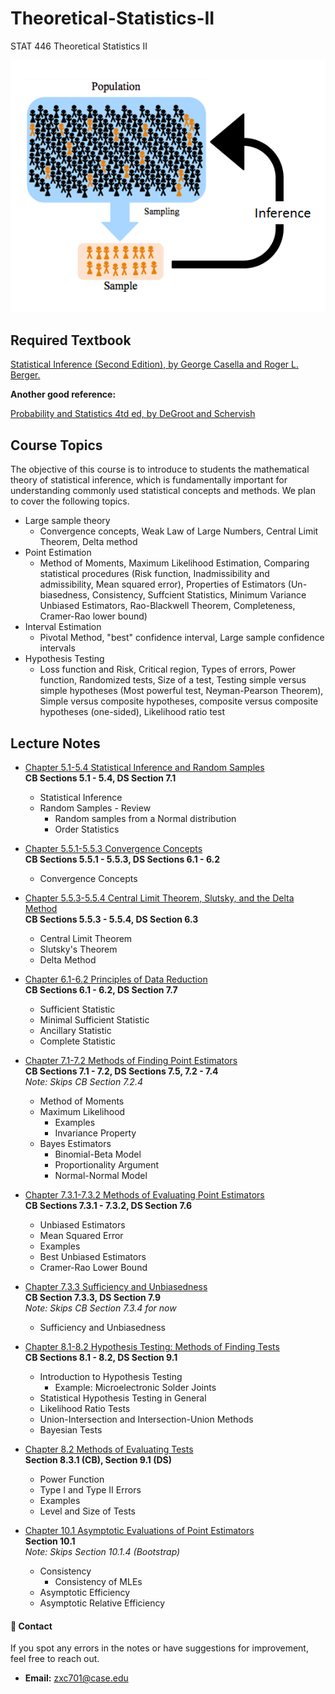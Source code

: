 # Theoretical-Statistics-II
STAT 446 Theoretical Statistics II

<div align="center">
    <img src="https://github.com/Thomson-Cui/Theoretical-Statistics-II/blob/main/Images/5-1-1.png" alt="Statistical Inference">
</div>

## Required Textbook

[Statistical Inference (Second Edition), by George Casella and Roger L. Berger.](https://github.com/Thomson-Cui/Theoretical-Statistics-II/blob/main/Books/textbook.pdf)

**Another good reference:**

[Probability and Statistics 4td ed, by DeGroot and Schervish](https://github.com/Thomson-Cui/Theoretical-Statistics-II/blob/main/Books/Morris%20H%20DeGroot_%20Mark%20J%20Schervish-Probability%20and%20statistics-Pearson%20Education%20%20(2012).pdf)

## Course Topics
The objective of this course is to introduce to students the mathematical theory of statistical inference,
which is fundamentally important for understanding commonly used statistical concepts and methods. We
plan to cover the following topics.
- Large sample theory
  - Convergence concepts, Weak Law of Large Numbers, Central Limit Theorem, Delta method
- Point Estimation
  - Method of Moments, Maximum Likelihood Estimation, Comparing statistical procedures (Risk function, Inadmissibility and admissibility, Mean squared error), Properties of Estimators (Un-biasedness, Consistency, Suffcient Statistics, Minimum Variance Unbiased Estimators, Rao-Blackwell Theorem, Completeness, Cramer-Rao lower bound)
- Interval Estimation
  - Pivotal Method, "best" confidence interval, Large sample confidence intervals
- Hypothesis Testing
  - Loss function and Risk, Critical region, Types of errors, Power function, Randomized tests, Size of a test, Testing simple versus simple hypotheses (Most powerful test, Neyman-Pearson Theorem), Simple versus composite hypotheses, composite versus composite hypotheses (one-sided), Likelihood ratio test

## Lecture Notes

- [Chapter 5.1-5.4 Statistical Inference and Random Samples](Chapter_05_01_Statistical_Inference_and_Random_Samples.ipynb)  
  **CB Sections 5.1 - 5.4, DS Section 7.1**  
  - Statistical Inference  
  - Random Samples - Review  
    - Random samples from a Normal distribution  
    - Order Statistics  

- [Chapter 5.5.1-5.5.3 Convergence Concepts](Chapter_05_02_Convergence_Concepts.ipynb)  
  **CB Sections 5.5.1 - 5.5.3, DS Sections 6.1 - 6.2**  
  - Convergence Concepts  

- [Chapter 5.5.3-5.5.4 Central Limit Theorem, Slutsky, and the Delta Method](Chapter_05_03_Central_limit_theorem_Slutsky_and_the_Delta_method.ipynb)  
  **CB Sections 5.5.3 - 5.5.4, DS Section 6.3**  
  - Central Limit Theorem  
  - Slutsky's Theorem  
  - Delta Method  

- [Chapter 6.1-6.2 Principles of Data Reduction](Chapter_06_01_Principles_of_data_reduction.ipynb)  
  **CB Sections 6.1 - 6.2, DS Section 7.7**  
  - Sufficient Statistic  
  - Minimal Sufficient Statistic  
  - Ancillary Statistic  
  - Complete Statistic  

- [Chapter 7.1-7.2 Methods of Finding Point Estimators](Chapter_07_01_Methods_of_finding_point_estimators.ipynb)  
  **CB Sections 7.1 - 7.2, DS Sections 7.5, 7.2 - 7.4**  
  *Note: Skips CB Section 7.2.4*  
  - Method of Moments  
  - Maximum Likelihood  
    - Examples  
    - Invariance Property  
  - Bayes Estimators  
    - Binomial-Beta Model  
    - Proportionality Argument  
    - Normal-Normal Model  

- [Chapter 7.3.1-7.3.2 Methods of Evaluating Point Estimators](Chapter_07_02_Methods_of_Evaluating_point_estimators.ipynb)  
  **CB Sections 7.3.1 - 7.3.2, DS Section 7.6**  
  - Unbiased Estimators  
  - Mean Squared Error  
  - Examples  
  - Best Unbiased Estimators  
  - Cramer-Rao Lower Bound  

- [Chapter 7.3.3 Sufficiency and Unbiasedness](Chapter_07_03_Sufficiency_and_unbiasedness.ipynb)  
  **CB Section 7.3.3, DS Section 7.9**  
  *Note: Skips CB Section 7.3.4 for now*  
  - Sufficiency and Unbiasedness  

- [Chapter 8.1-8.2 Hypothesis Testing: Methods of Finding Tests](Chapter_08_01_Hypothesis_Testing.ipynb)  
  **CB Sections 8.1 - 8.2, DS Section 9.1**  
  - Introduction to Hypothesis Testing  
    - Example: Microelectronic Solder Joints  
  - Statistical Hypothesis Testing in General  
  - Likelihood Ratio Tests  
  - Union-Intersection and Intersection-Union Methods  
  - Bayesian Tests  

- [Chapter 8.2 Methods of Evaluating Tests](Chapter_08_02_Methods_of_evaluating_tests.ipynb)  
**Section 8.3.1 (CB), Section 9.1 (DS)**  
  - Power Function  
  - Type I and Type II Errors  
  - Examples  
  - Level and Size of Tests  

- [Chapter 10.1 Asymptotic Evaluations of Point Estimators](Chapter_10_01_Asymptotic_evaluations_of_point_estimators.ipynb)  
  **Section 10.1**  
  *Note: Skips Section 10.1.4 (Bootstrap)*  
  - Consistency  
    - Consistency of MLEs  
  - Asymptotic Efficiency  
  - Asymptotic Relative Efficiency  

#### 📩 Contact
If you spot any errors in the notes or have suggestions for improvement, feel free to reach out.
- **Email:** [zxc701@case.edu](zxc701@case.edu) 
